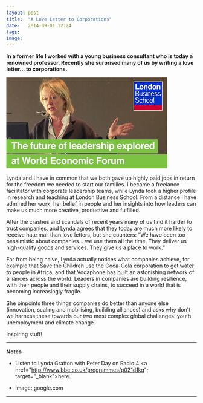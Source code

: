 ```yaml
---
layout: post
title:  "A Love Letter to Corporations"
date:   2014-09-01 12:24
tags: 
image:
---
```


**In a former life I worked with a young business consultant who is today a renowned professor. Recently she surprised many of us by writing a love letter... to corporations.**

![](/libb/images/lynda-gratton.jpg)

Lynda and I have in common that we both gave up highly paid jobs in return for the freedom we needed to start our families. I became a freelance facilitator with corporate leadership teams, while Lynda took a higher profile in research and teaching at London Business School. From a distance I have admired her work, her belief in people and her insights into how leaders can make us much more creative, productive and fulfilled.

After the crashes and scandals of recent years many of us find it harder to trust companies, and Lynda agrees that they today are much more likely to receive hate mail than love letters, but she counters: “We have been too pessimistic about companies... we use them all the time. They deliver us high-quality goods and services. They give us a place to work.”

Far from being naive, Lynda actually notices what companies achieve, for example that Save the Children use the Coca-Cola corporation to get water to people in Africa, and that Vodaphone has built an astonishing network of alliances across the world. Leaders in companies are building resilience, with their people and their supply chains, to succeed in a world that is becoming increasingly fragile. 

She pinpoints three things companies do better than anyone else (innovation, scaling and mobilising, building alliances) and asks why don't we harness these towards our two most complex global challenges: youth unemployment and climate change.

Inspiring stuff! 

__________________
<b>Notes</b>

* Listen to Lynda Gratton with Peter Day on Radio 4 <a href="http://www.bbc.co.uk/programmes/p021d1kg"; target="_blank">here. </a>

* Image: google.com

__________________










